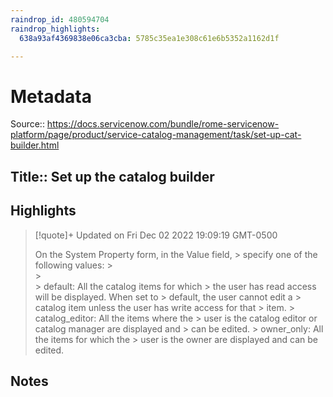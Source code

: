 ```yaml
---
raindrop_id: 480594704
raindrop_highlights:
  638a93af4369838e06ca3cba: 5785c35ea1e308c61e6b5352a1162d1f

---
```


# Metadata
Source:: https://docs.servicenow.com/bundle/rome-servicenow-platform/page/product/service-catalog-management/task/set-up-cat-builder.html

Title:: Set up the catalog builder
---



## Highlights

> [!quote]+ Updated on Fri Dec 02 2022 19:09:19 GMT-0500
>
> On the System Property form, in the Value field,
&gt;                            specify one of the following values:
&gt;                        
&gt;                            
&gt;                                default: All the catalog items for which
&gt;                                    the user has read access will be displayed. When set to
&gt;                                        default, the user cannot edit a
&gt;                                    catalog item unless the user has write access for that
&gt;                                    item.
&gt;                                catalog_editor: All the items where the
&gt;                                    user is the catalog editor or catalog manager are displayed and
&gt;                                    can be edited.
&gt;                                owner_only: All the items for which the
&gt;                                    user is the owner are displayed and can be edited.
## Notes
